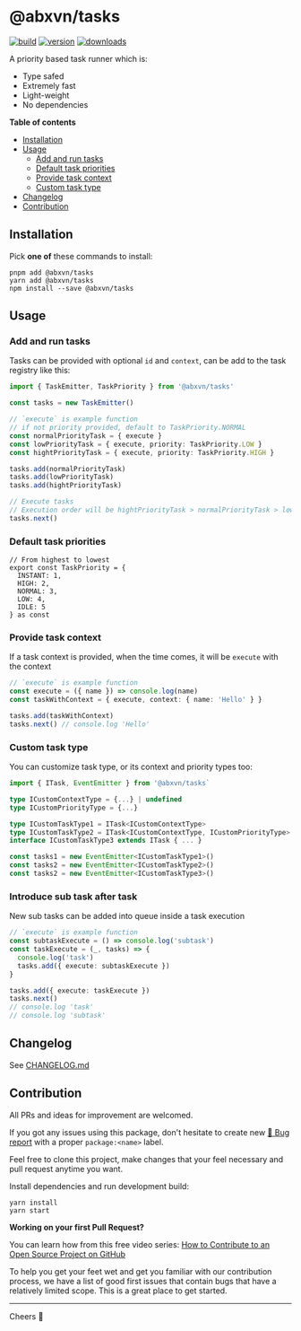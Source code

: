 @abxvn/tasks
=====
[![build][badge-build]][changelog]
[![version][npm-version-badge]][npm-url]
[![downloads][npm-downloads-badge]][npm-url]

A priority based task runner which is:
- Type safed
- Extremely fast
- Light-weight
- No dependencies

**Table of contents**
* [Installation](#installation)
* [Usage](#usage)
  + [Add and run tasks](#add-and-run-tasks)
  + [Default task priorities](#default-task-priorities)
  + [Provide task context](#provide-task-context)
  + [Custom task type](#custom-task-type)
* [Changelog](#changelog)
* [Contribution](#contribution)

Installation
-----
Pick **one of** these commands to install:
```
pnpm add @abxvn/tasks
yarn add @abxvn/tasks
npm install --save @abxvn/tasks
```

Usage
-----

### Add and run tasks

Tasks can be provided with optional `id` and `context`, can be add to the task registry like this:

```typescript
import { TaskEmitter, TaskPriority } from '@abxvn/tasks'

const tasks = new TaskEmitter()

// `execute` is example function
// if not priority provided, default to TaskPriority.NORMAL
const normalPriorityTask = { execute } 
const lowPriorityTask = { execute, priority: TaskPriority.LOW }
const hightPriorityTask = { execute, priority: TaskPriority.HIGH }

tasks.add(normalPriorityTask)
tasks.add(lowPriorityTask)
tasks.add(hightPriorityTask)

// Execute tasks
// Execution order will be hightPriorityTask > normalPriorityTask > lowPriorityTask
tasks.next()
```

### Default task priorities

```
// From highest to lowest
export const TaskPriority = {
  INSTANT: 1,
  HIGH: 2,
  NORMAL: 3,
  LOW: 4,
  IDLE: 5
} as const
```

### Provide task context

If a task context is provided, when the time comes, it will be `execute` with the context

```typescript
// `execute` is example function
const execute = ({ name }) => console.log(name)
const taskWithContext = { execute, context: { name: 'Hello' } }

tasks.add(taskWithContext)
tasks.next() // console.log 'Hello'
```

### Custom task type

You can customize task type, or its context and priority types too:

```typescript
import { ITask, EventEmitter } from '@abxvn/tasks`

type ICustomContextType = {...} | undefined
type ICustomPriorityType = {...}

type ICustomTaskType1 = ITask<ICustomContextType>
type ICustomTaskType2 = ITask<ICustomContextType, ICustomPriorityType>
interface ICustomTaskType3 extends ITask { ... }

const tasks1 = new EventEmitter<ICustomTaskType1>()
const tasks2 = new EventEmitter<ICustomTaskType2>()
const tasks2 = new EventEmitter<ICustomTaskType3>()
```

### Introduce sub task after task

New sub tasks can be added into queue inside a task execution

```typescript
// `execute` is example function
const subtaskExecute = () => console.log('subtask')
const taskExecute = (_, tasks) => {
  console.log('task')
  tasks.add({ execute: subtaskExecute })
}

tasks.add({ execute: taskExecute })
tasks.next()
// console.log 'task'
// console.log 'subtask'
```

Changelog
-----
See [CHANGELOG.md][changelog]

Contribution
-----

All PRs and ideas for improvement are welcomed. 

If you got any issues using this package, don't hesitate to create new [🐞 Bug report][issues] with a proper `package:<name>` label.

Feel free to clone this project, make changes that your feel necessary and pull request anytime you want.

Install dependencies and run development build:
```
yarn install
yarn start
```

**Working on your first Pull Request?**

You can learn how from this free video series: [How to Contribute to an Open Source Project on GitHub](https://egghead.io/courses/how-to-contribute-to-an-open-source-project-on-github)

To help you get your feet wet and get you familiar with our contribution process, we have a list of good first issues that contain bugs that have a relatively limited scope. This is a great place to get started.

-----
Cheers 🍻

[changelog]: https://github.com/abxvn/source/blob/main/packages/tasks/CHANGELOG.md
[issues]: https://github.com/abxvn/source/issues?q=is%3Aopen+is%3Aissue+label%3Apackage%3Atasks
[good-first]: https://github.com/abxvn/source/issues?q=is%3Aopen+is%3Aissue+label%3Aflag%3Agood-first
[badge-build]: https://github.com/abxvn/source/actions/workflows/build.yaml/badge.svg
[npm-url]: https://www.npmjs.com/package/@abxvn/tasks
[npm-downloads-badge]: https://img.shields.io/npm/dw/@abxvn/tasks
[npm-version-badge]: https://img.shields.io/npm/v/@abxvn/tasks

